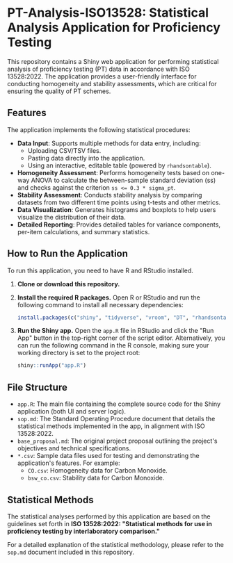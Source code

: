# PT-Analysis-ISO13528: Statistical Analysis Application for Proficiency Testing

This repository contains a Shiny web application for performing statistical analysis of proficiency testing (PT) data in accordance with ISO 13528:2022. The application provides a user-friendly interface for conducting homogeneity and stability assessments, which are critical for ensuring the quality of PT schemes.

## Features

The application implements the following statistical procedures:

*   **Data Input**: Supports multiple methods for data entry, including:
    *   Uploading CSV/TSV files.
    *   Pasting data directly into the application.
    *   Using an interactive, editable table (powered by `rhandsontable`).
*   **Homogeneity Assessment**: Performs homogeneity tests based on one-way ANOVA to calculate the between-sample standard deviation (ss) and checks against the criterion `ss <= 0.3 * sigma_pt`.
*   **Stability Assessment**: Conducts stability analysis by comparing datasets from two different time points using t-tests and other metrics.
*   **Data Visualization**: Generates histograms and boxplots to help users visualize the distribution of their data.
*   **Detailed Reporting**: Provides detailed tables for variance components, per-item calculations, and summary statistics.

## How to Run the Application

To run this application, you need to have R and RStudio installed.

1.  **Clone or download this repository.**

2.  **Install the required R packages.** Open R or RStudio and run the following command to install all necessary dependencies:

    ```R
    install.packages(c("shiny", "tidyverse", "vroom", "DT", "rhandsontable"))
    ```

3.  **Run the Shiny app.** Open the `app.R` file in RStudio and click the "Run App" button in the top-right corner of the script editor. Alternatively, you can run the following command in the R console, making sure your working directory is set to the project root:

    ```R
    shiny::runApp("app.R")
    ```

## File Structure

*   `app.R`: The main file containing the complete source code for the Shiny application (both UI and server logic).
*   `sop.md`: The Standard Operating Procedure document that details the statistical methods implemented in the app, in alignment with ISO 13528:2022.
*   `base_proposal.md`: The original project proposal outlining the project's objectives and technical specifications.
*   `*.csv`: Sample data files used for testing and demonstrating the application's features. For example:
    *   `CO.csv`: Homogeneity data for Carbon Monoxide.
    *   `bsw_co.csv`: Stability data for Carbon Monoxide.

## Statistical Methods

The statistical analyses performed by this application are based on the guidelines set forth in **ISO 13528:2022: "Statistical methods for use in proficiency testing by interlaboratory comparison."**

For a detailed explanation of the statistical methodology, please refer to the `sop.md` document included in this repository.